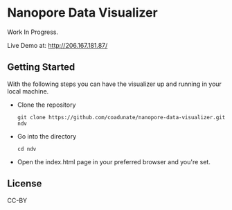 # Nanopore Data Visualizer
Work In Progress.

Live Demo at: http://206.167.181.87/

## Getting Started

With the following steps you can have the visualizer up and running in your local machine.

- Clone the repository

  `git clone https://github.com/coadunate/nanopore-data-visualizer.git ndv`

- Go into the directory

    `cd ndv`

- Open the index.html page in your preferred browser and you're set.


## License

CC-BY
